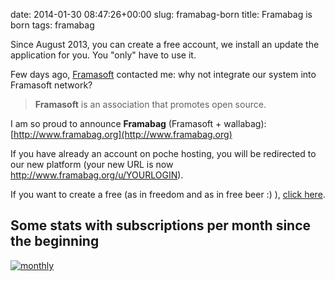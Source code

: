 date: 2014-01-30 08:47:26+00:00
slug: framabag-born
title: Framabag is born
tags: framabag

Since August 2013, you can create a free account, we install an update the application for you. You "only" have to use it.

Few days ago, [Framasoft](http://www.framasoft.net) contacted me: why not integrate our system into Framasoft network?

> **Framasoft** is an association that promotes open source.

I am so proud to announce **Framabag** (Framasoft + wallabag): [http://www.framabag.org](http://www.framabag.org)

If you have already an account on poche hosting, you will be redirected to our new platform (your new URL is now http://www.framabag.org/u/YOURLOGIN).

If you want to create a free (as in freedom and as in free beer :) ), [click here](http://www.framabag.org).


## Some stats with subscriptions per month since the beginning


[![monthly](http://www.wallabag.org/wp-content/uploads/2014/01/monthly.png)](http://www.wallabag.org/wp-content/uploads/2014/01/monthly.png)

